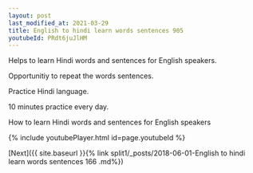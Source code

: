 ```yaml
---
layout: post
last_modified_at: 2021-03-29
title: English to hindi learn words sentences 905 
youtubeId: PRdt6juJlHM
---
```

 
 
Helps to learn Hindi words and sentences for English speakers.

Opportunitiy to repeat the words sentences. 

Practice Hindi language. 
 
10 minutes practice every day. 
 
How to learn Hindi words and sentences for English speakers 
 
{% include youtubePlayer.html id=page.youtubeId %}
 
 
[Next]({{ site.baseurl }}{% link  split1/_posts/2018-06-01-English to hindi learn words sentences 166 .md%})
 
